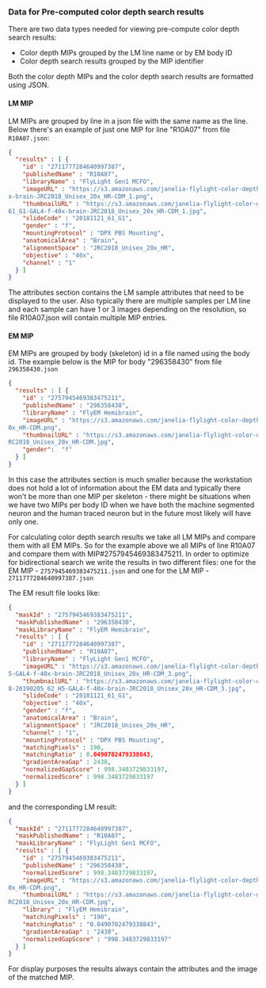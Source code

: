 ### Data for Pre-computed color depth search results
There are two data types needed for viewing pre-compute color depth search results:
- Color depth MIPs grouped by the LM line name or by EM body ID
- Color depth search results grouped by the MIP identifier

Both the color depth MIPs and the color depth search results are formatted using JSON.

#### LM MIP
LM MIPs are grouped by line in a json file with the same name as the line. 
Below there's an example of just one MIP for line "R10A07" from file `R10A07.json`:  
```json
{
  "results" : [ {
    "id" : "2711777284640997387",
    "publishedName" : "R10A07",
    "libraryName" : "FlyLight Gen1 MCFO",
    "imageURL" : "https://s3.amazonaws.com/janelia-flylight-color-depth/JRC2018_Unisex_20x_HR/FlyLight_Gen1_MCFO/R10A07-20181121_61_G1-GAL4-f-40
x-brain-JRC2018_Unisex_20x_HR-CDM_1.png",
    "thumbnailURL" : "https://s3.amazonaws.com/janelia-flylight-color-depth-thumbnails/JRC2018_Unisex_20x_HR/FlyLight_Gen1_MCFO/R10A07-20181121_
61_G1-GAL4-f-40x-brain-JRC2018_Unisex_20x_HR-CDM_1.jpg",
    "slideCode" : "20181121_61_G1",
    "gender" : "f",
    "mountingProtocol" : "DPX PBS Mounting",
    "anatomicalArea" : "Brain",
    "alignmentSpace" : "JRC2018_Unisex_20x_HR",
    "objective" : "40x",
    "channel" : "1"
  } ]
}
```
The attributes section contains the LM sample attributes that need to be displayed to the user. Also typically
there are multiple samples per LM line and each sample can have 1 or 3 images depending on the resolution, so
file R10A07.json will contain multiple MIP entries.

#### EM MIP
EM MIPs are grouped by body (skeleton) id in a file named using the body id.
The example below is the MIP for body "296358430" from file `296358430.json`
```json
{
  "results" : [ {
    "id" : "2757945469383475211",
    "publishedName" : "296358430",
    "libraryName" : "FlyEM Hemibrain",
    "imageURL" : "https://s3.amazonaws.com/janelia-flylight-color-depth/JRC2018_Unisex_20x_HR/FlyEM_Hemibrain_v1.0/296358430-L-JRC2018_Unisex_2\
0x_HR-CDM.png",
    "thumbnailURL" : "https://s3.amazonaws.com/janelia-flylight-color-depth-thumbnails/JRC2018_Unisex_20x_HR/FlyEM_Hemibrain_v1.0/296358430-L-J\
RC2018_Unisex_20x_HR-CDM.jpg",
    "gender":  "f"
  } ]
}
```
In this case the attributes section is much smaller because the workstation 
does not hold a lot of information about the EM data and typically there won't be 
more than one MIP per skeleton - there might be situations when we have two MIPs
per body ID when we have both the machine segmented neuron and the human traced neuron
but in the future most likely will have only one.

For calculating color depth search results we take all LM MIPs and compare them
with all EM MIPs. So for the example above we all MIPs of line R10A07 and compare
them with MIP#2757945469383475211.
In order to optimize for bidirectional search we write the results in two different files:
one for the EM MIP - `2757945469383475211.json` and one for the LM MIP - `2711777284640997387.json`

The EM result file looks like:
```json
{
  "maskId" : "2757945469383475211",
  "maskPublishedName" : "296358430",
  "maskLibraryName" : "FlyEM Hemibrain",
  "results" : [ {
    "id" : "2711777284640997387",
    "publishedName" : "R10A07",
    "libraryName" : "FlyLight Gen1 MCFO",
    "imageURL" : "https://s3.amazonaws.com/janelia-flylight-color-depth/JRC2018_Unisex_20x_HR/FlyLight_Gen1_MCFO_gamma_corrected/R42B08-20190205_62_H
5-GAL4-f-40x-brain-JRC2018_Unisex_20x_HR-CDM_3.png",
    "thumbnailURL" : "https://s3.amazonaws.com/janelia-flylight-color-depth-thumbnails/JRC2018_Unisex_20x_HR/FlyLight_Gen1_MCFO_gamma_corrected/R42B0
8-20190205_62_H5-GAL4-f-40x-brain-JRC2018_Unisex_20x_HR-CDM_3.jpg",
    "slideCode" : "20181121_61_G1",
    "objective" : "40x",
    "gender" : "f",
    "anatomicalArea" : "Brain",
    "alignmentSpace" : "JRC2018_Unisex_20x_HR",
    "channel" : "1",
    "mountingProtocol" : "DPX PBS Mounting",
    "matchingPixels" : 190,
    "matchingRatio" : 0.0490702479338843,
    "gradientAreaGap" : 2438,
    "normalizedGapScore" : 998.3483729833197,
    "normalizedScore" : 998.3483729833197
  } ]
}
```
and the corresponding LM result:
```json
{
  "maskId" : "2711777284640997387",
  "maskPublishedName" : "R10A07",
  "maskLibraryName" : "FlyLight Gen1 MCFO",
  "results" : [ {
    "id" : "2757945469383475211",
    "publishedName" : "296358430",
    "normalizedScore" : 998.3483729833197,
    "imageURL" : "https://s3.amazonaws.com/janelia-flylight-color-depth/JRC2018_Unisex_20x_HR/FlyEM_Hemibrain_v1.0/296358430-L-JRC2018_Unisex_2\
0x_HR-CDM.png",
    "thumbnailURL" : "https://s3.amazonaws.com/janelia-flylight-color-depth-thumbnails/JRC2018_Unisex_20x_HR/FlyEM_Hemibrain_v1.0/296358430-L-J\
RC2018_Unisex_20x_HR-CDM.jpg",
    "library" : "FlyEM Hemibrain",
    "matchingPixels" : "190",
    "matchingRatio" : "0.0490702479338843",
    "gradientAreaGap" : "2438",
    "normalizedGapScore" : "998.3483729833197"
  } ]
}
```
For display purposes the results always contain the attributes and the image 
of the matched MIP.
